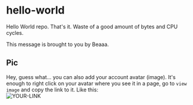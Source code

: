 # hello-world

Hello World repo. That's it. Waste of a good amount of bytes and CPU cycles.

This message is brought to you by Beaaa.

## Pic

Hey, guess what... you can also add your account avatar (image). It's enough to right click on your avatar where you see it in a page, go to `view image` and copy the link to it.
Like this:  
![YOUR-LINK](https://avatars2.githubusercontent.com/u/7242607?s=60&v=4)

